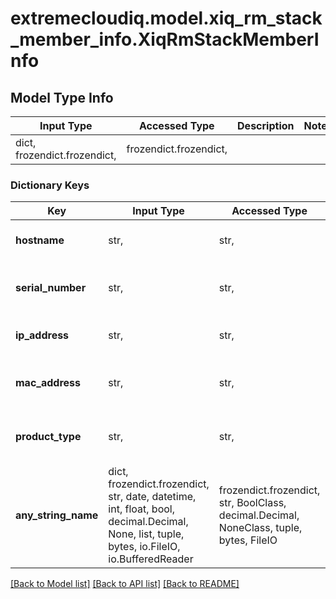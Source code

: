 # extremecloudiq.model.xiq_rm_stack_member_info.XiqRmStackMemberInfo

## Model Type Info
Input Type | Accessed Type | Description | Notes
------------ | ------------- | ------------- | -------------
dict, frozendict.frozendict,  | frozendict.frozendict,  |  | 

### Dictionary Keys
Key | Input Type | Accessed Type | Description | Notes
------------ | ------------- | ------------- | ------------- | -------------
**hostname** | str,  | str,  | The stack member name. | [optional] 
**serial_number** | str,  | str,  | The stack member serial number. | [optional] 
**ip_address** | str,  | str,  | The stack member IP address. | [optional] 
**mac_address** | str,  | str,  | The stack member MAC address. | [optional] 
**product_type** | str,  | str,  | The stack member product type. | [optional] 
**any_string_name** | dict, frozendict.frozendict, str, date, datetime, int, float, bool, decimal.Decimal, None, list, tuple, bytes, io.FileIO, io.BufferedReader | frozendict.frozendict, str, BoolClass, decimal.Decimal, NoneClass, tuple, bytes, FileIO | any string name can be used but the value must be the correct type | [optional]

[[Back to Model list]](../../README.md#documentation-for-models) [[Back to API list]](../../README.md#documentation-for-api-endpoints) [[Back to README]](../../README.md)

